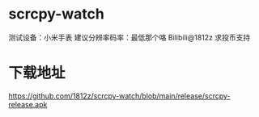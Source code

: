 # scrcpy-watch
测试设备：小米手表
建议分辨率码率：最低那个咯
Bilibili@1812z 求投币支持


# 下载地址
https://github.com/1812z/scrcpy-watch/blob/main/release/scrcpy-release.apk

